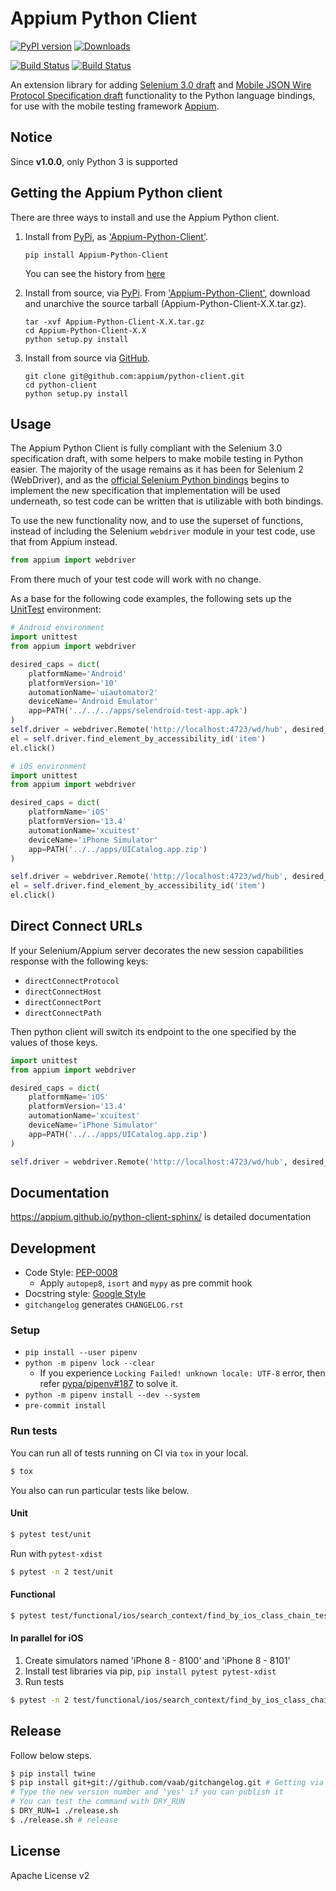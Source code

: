 # Appium Python Client

[![PyPI version](https://badge.fury.io/py/Appium-Python-Client.svg)](https://badge.fury.io/py/Appium-Python-Client)
[![Downloads](https://pepy.tech/badge/appium-python-client)](https://pepy.tech/project/appium-python-client)

[![Build Status](https://travis-ci.org/appium/python-client.svg?branch=master)](https://travis-ci.org/appium/python-client)
[![Build Status](https://dev.azure.com/ki4070ma/python-client/_apis/build/status/appium.python-client?branchName=master)](https://dev.azure.com/ki4070ma/python-client/_build/latest?definitionId=2&branchName=master)

An extension library for adding [Selenium 3.0 draft](https://dvcs.w3.org/hg/webdriver/raw-file/tip/webdriver-spec.html) and [Mobile JSON Wire Protocol Specification draft](https://github.com/SeleniumHQ/mobile-spec/blob/master/spec-draft.md)
functionality to the Python language bindings, for use with the mobile testing
framework [Appium](https://appium.io).

## Notice

Since **v1.0.0**, only Python 3 is supported

## Getting the Appium Python client

There are three ways to install and use the Appium Python client.

1. Install from [PyPi](https://pypi.org), as
['Appium-Python-Client'](https://pypi.org/project/Appium-Python-Client/).

    ```shell
    pip install Appium-Python-Client
    ```

    You can see the history from [here](https://pypi.org/project/Appium-Python-Client/#history)

2. Install from source, via [PyPi](https://pypi.org). From ['Appium-Python-Client'](https://pypi.org/project/Appium-Python-Client/),
download and unarchive the source tarball (Appium-Python-Client-X.X.tar.gz).

    ```shell
    tar -xvf Appium-Python-Client-X.X.tar.gz
    cd Appium-Python-Client-X.X
    python setup.py install
    ```

3. Install from source via [GitHub](https://github.com/appium/python-client).

    ```shell
    git clone git@github.com:appium/python-client.git
    cd python-client
    python setup.py install
    ```

## Usage

The Appium Python Client is fully compliant with the Selenium 3.0 specification
draft, with some helpers to make mobile testing in Python easier. The majority of
the usage remains as it has been for Selenium 2 (WebDriver), and as the [official
Selenium Python bindings](https://pypi.org/project/selenium/) begins to
implement the new specification that implementation will be used underneath, so
test code can be written that is utilizable with both bindings.

To use the new functionality now, and to use the superset of functions, instead of
including the Selenium `webdriver` module in your test code, use that from
Appium instead.

```python
from appium import webdriver
```

From there much of your test code will work with no change.

As a base for the following code examples, the following sets up the [UnitTest](https://docs.python.org/3/library/unittest.html)
environment:

```python
# Android environment
import unittest
from appium import webdriver

desired_caps = dict(
    platformName='Android'
    platformVersion='10'
    automationName='uiautomator2'
    deviceName='Android Emulator'
    app=PATH('../../../apps/selendroid-test-app.apk')
)
self.driver = webdriver.Remote('http://localhost:4723/wd/hub', desired_caps)
el = self.driver.find_element_by_accessibility_id('item')
el.click()
```

```python
# iOS environment
import unittest
from appium import webdriver

desired_caps = dict(
    platformName='iOS'
    platformVersion='13.4'
    automationName='xcuitest'
    deviceName='iPhone Simulator'
    app=PATH('../../apps/UICatalog.app.zip')
)

self.driver = webdriver.Remote('http://localhost:4723/wd/hub', desired_caps)
el = self.driver.find_element_by_accessibility_id('item')
el.click()
```

## Direct Connect URLs

If your Selenium/Appium server decorates the new session capabilities response with the following keys:

- `directConnectProtocol`
- `directConnectHost`
- `directConnectPort`
- `directConnectPath`

Then python client will switch its endpoint to the one specified by the values of those keys.

```python
import unittest
from appium import webdriver

desired_caps = dict(
    platformName='iOS'
    platformVersion='13.4'
    automationName='xcuitest'
    deviceName='iPhone Simulator'
    app=PATH('../../apps/UICatalog.app.zip')
)

self.driver = webdriver.Remote('http://localhost:4723/wd/hub', desired_caps, direct_connection=True)
```

## Documentation

https://appium.github.io/python-client-sphinx/ is detailed documentation

## Development

- Code Style: [PEP-0008](https://www.python.org/dev/peps/pep-0008/)
  - Apply `autopep8`, `isort` and `mypy` as pre commit hook
- Docstring style: [Google Style](https://sphinxcontrib-napoleon.readthedocs.io/en/latest/example_google.html)
- `gitchangelog` generates `CHANGELOG.rst`

### Setup

- `pip install --user pipenv`
- `python -m pipenv lock --clear`
  - If you experience `Locking Failed! unknown locale: UTF-8` error, then refer [pypa/pipenv#187](https://github.com/pypa/pipenv/issues/187) to solve it.
- `python -m pipenv install --dev --system`
- `pre-commit install`

### Run tests

You can run all of tests running on CI via `tox` in your local.

```bash
$ tox
```

You also can run particular tests like below.

#### Unit

```bash
$ pytest test/unit
```

Run with `pytest-xdist`

```bash
$ pytest -n 2 test/unit
```

#### Functional

```bash
$ pytest test/functional/ios/search_context/find_by_ios_class_chain_tests.py
```

#### In parallel for iOS

1. Create simulators named 'iPhone 8 - 8100' and 'iPhone 8 - 8101'
2. Install test libraries via pip, `pip install pytest pytest-xdist`
3. Run tests

```bash
$ pytest -n 2 test/functional/ios/search_context/find_by_ios_class_chain_tests.py
```

## Release

Follow below steps.

```bash
$ pip install twine
$ pip install git+git://github.com/vaab/gitchangelog.git # Getting via GitHub repository is necessary for Python 3.7
# Type the new version number and 'yes' if you can publish it
# You can test the command with DRY_RUN
$ DRY_RUN=1 ./release.sh
$ ./release.sh # release
```

## License

Apache License v2

